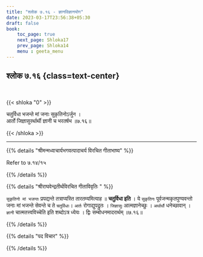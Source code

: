 ```yaml
---
title: "श्लोक ७.१६ - ज्ञानविज्ञानयोग"
date: 2023-03-17T23:56:38+05:30
draft: false
book:
    toc_page: true
    next_page: Shloka17
    prev_page: Shloka14
    menu : geeta_menu
---
```




## श्लोक ७.१६ {class=text-center}

<br/>

{{< shloka  "0"  >}}

चतुर्विधा भजन्ते मां जनाः सुकृतिनोऽर्जुन ।  
आर्तो जिज्ञासुरर्थार्थी ज्ञानी च भरतर्षभ ॥७.१६॥

{{< /shloka >}}

---


{{% details "श्रीमन्मध्वाचार्यभगवत्पादाचर्य विरचित  गीताभाष्य" %}}

Refer to ७.१४/१५

{{% /details %}}



{{% details "श्रीराघवेन्द्रतीर्थविरचित गीताविवृतिः " %}}

`सुकृतिनो मां भजन्तः` प्रपद्यन्ते तत्राप्यस्ति तारतम्यमित्याह ॥ 
**चतुर्विधा इति** । ये `सुकृतिनः` पूर्वजन्मकृतपुण्यवन्तो जनाः मां 
भजन्ते सेवन्ते च ते `चतुर्विधाः`। `आर्तः` रोगाद्युपद्रुतः । `जिज्ञासुः` 
आत्मज्ञानेच्छुः । `अर्थार्थौ` धनेच्छावान्‌ । `ज्ञानी` चात्मतत्त्वविच्चेति इति 
शब्दोऽत्र ध्येयः । द्विः सम्बोधनमादरार्थम् ॥७.१६॥

{{% /details %}}



{{% details "पद विचार" %}}


{{% /details %}}
